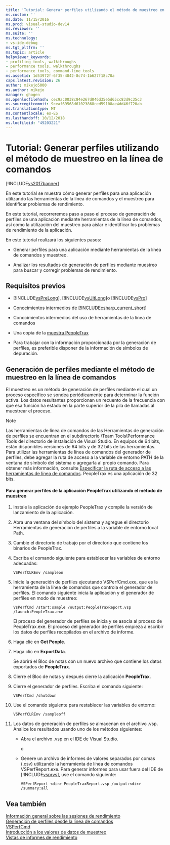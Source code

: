 ```yaml
---
title: 'Tutorial: Generar perfiles utilizando el método de muestreo en la línea de comandos | Microsoft Docs'
ms.custom: ''
ms.date: 11/15/2016
ms.prod: visual-studio-dev14
ms.reviewer: ''
ms.suite: ''
ms.technology:
- vs-ide-debug
ms.tgt_pltfrm: ''
ms.topic: article
helpviewer_keywords:
- profiling tools, walkthroughs
- performance tools, walkthroughs
- performance tools, command-line tools
ms.assetid: 1d53972f-6f35-4842-8c74-1b627f18c70a
caps.latest.revision: 26
author: mikejo5000
ms.author: mikejo
manager: ghogen
ms.openlocfilehash: cec9ac0038c84e267d046d35e5d65cc83d9c35c3
ms.sourcegitcommit: 9ceaf69568d61023868ced59108ae4dd46f720ab
ms.translationtype: MT
ms.contentlocale: es-ES
ms.lasthandoff: 10/12/2018
ms.locfileid: "49203221"
---
```

# <a name="walkthrough-command-line-profiling-using-sampling"></a>Tutorial: Generar perfiles utilizando el método de muestreo en la línea de comandos
[!INCLUDE[vs2017banner](../includes/vs2017banner.md)]

En este tutorial se muestra cómo generar perfiles para una aplicación utilizando las herramientas de la línea de comandos y el muestreo para identificar problemas de rendimiento.  
  
 En este tutorial, recorreremos paso a paso el proceso de generación de perfiles de una aplicación mediante herramientas de la línea de comandos, así como la utilización del muestreo para aislar e identificar los problemas de rendimiento de la aplicación.  
  
 En este tutorial realizará los siguientes pasos:  
  
-   Generar perfiles para una aplicación mediante herramientas de la línea de comandos y muestreo.  
  
-   Analizar los resultados de generación de perfiles mediante muestreo para buscar y corregir problemas de rendimiento.  
  
## <a name="prerequisites"></a>Requisitos previos  
  
-   [!INCLUDE[vsPreLong](../includes/vsprelong-md.md)], [!INCLUDE[vsUltLong](../includes/vsultlong-md.md)]o [!INCLUDE[vsPro](../includes/vspro-md.md)]  
  
-   Conocimientos intermedios de [!INCLUDE[csharp_current_short](../includes/csharp-current-short-md.md)]  
  
-   Conocimientos intermedios del uso de herramientas de la línea de comandos  
  
-   Una copia de la [muestra PeopleTrax](../profiling/peopletrax-sample-profiling-tools.md)  
  
-   Para trabajar con la información proporcionada por la generación de perfiles, es preferible disponer de la información de símbolos de depuración.  
  
## <a name="command-line-profiling-using-the-sampling-method"></a>Generación de perfiles mediante el método de muestreo en la línea de comandos  
 El muestreo es un método de generación de perfiles mediante el cual un proceso específico se sondea periódicamente para determinar la función activa. Los datos resultantes proporcionan un recuento de la frecuencia con que esa función ha estado en la parte superior de la pila de llamadas al muestrear el proceso.  
  
> [!NOTE]
>  Las herramientas de línea de comandos de las Herramientas de generación de perfiles se encuentran en el subdirectorio \Team Tools\Performance Tools del directorio de instalación de Visual Studio. En equipos de 64 bits, están disponibles versiones de 64 bits y de 32 bits de las herramientas. Para utilizar las herramientas de línea de comandos del generador de perfiles, debe agregar la ruta de acceso a la variable de entorno PATH de la ventana de símbolo del sistema o agregarla al propio comando. Para obtener más información, consulte [Especificar la ruta de acceso a las herramientas de línea de comandos](../profiling/specifying-the-path-to-profiling-tools-command-line-tools.md). PeopleTrax es una aplicación de 32 bits.  
  
#### <a name="to-profile-the-peopletrax-application-by-using-the-sampling-method"></a>Para generar perfiles de la aplicación PeopleTrax utilizando el método de muestreo  
  
1.  Instale la aplicación de ejemplo PeopleTrax y compile la versión de lanzamiento de la aplicación.  
  
2.  Abra una ventana del símbolo del sistema y agregue el directorio Herramientas de generación de perfiles a la variable de entorno local Path.  
  
3.  Cambie el directorio de trabajo por el directorio que contiene los binarios de PeopleTrax.  
  
4.  Escriba el comando siguiente para establecer las variables de entorno adecuadas:  
  
    ```  
    VSPerfCLREnv /sampleon  
    ```  
  
5.  Inicie la generación de perfiles ejecutando VSPerfCmd.exe, que es la herramienta de la línea de comandos que controla el generador de perfiles. El comando siguiente inicia la aplicación y el generador de perfiles en modo de muestreo:  
  
    ```  
    VsPerfCmd /start:sample /output:PeopleTraxReport.vsp /launch:PeopleTrax.exe  
    ```  
  
     El proceso del generador de perfiles se inicia y se asocia al proceso de PeopleTrax.exe. El proceso del generador de perfiles empieza a escribir los datos de perfiles recopilados en el archivo de informe.  
  
6.  Haga clic en **Get People**.  
  
7.  Haga clic en **ExportData**.  
  
     Se abrirá el Bloc de notas con un nuevo archivo que contiene los datos exportados de **PeopleTrax**.  
  
8.  Cierre el Bloc de notas y después cierre la aplicación **PeopleTrax**.  
  
9. Cierre el generador de perfiles. Escriba el comando siguiente:  
  
    ```  
    VSPerfCmd /shutdown  
    ```  
  
10. Use el comando siguiente para restablecer las variables de entorno:  
  
    ```  
    VSPerfCLREnv /sampleoff  
    ```  
  
11. Los datos de generación de perfiles se almacenan en el archivo .vsp. Analice los resultados usando uno de los métodos siguientes:  
  
    -   Abra el archivo .vsp en el IDE de Visual Studio.  
  
         o  
  
    -   Genere un archivo de informes de valores separados por comas (.csv) utilizando la herramienta de línea de comandos VSPerfReport.exe. Para generar informes para usar fuera del IDE de [!INCLUDE[vsprvs](../includes/vsprvs-md.md)], use el comando siguiente:  
  
        ```  
        VSPerfReport <dir> PeopleTraxReport.vsp /output:<dir> /summary:all  
        ```  
  
## <a name="see-also"></a>Vea también  
 [Información general sobre las sesiones de rendimiento](../profiling/performance-session-overview.md)   
 [Generación de perfiles desde la línea de comandos](../profiling/using-the-profiling-tools-from-the-command-line.md)   
 [VSPerfCmd](../profiling/vsperfcmd.md)   
 [Introducción a los valores de datos de muestreo](../profiling/understanding-sampling-data-values.md)   
 [Vistas de informes de rendimiento](../profiling/performance-report-views.md)



